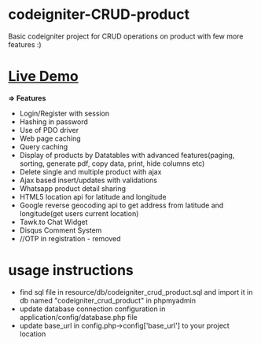 # codeigniter-CRUD-product
Basic codeigniter project for CRUD operations on product with few more features :)  
# [Live Demo](https://happysolutions.000webhostapp.com)  
**=> Features**
* Login/Register with session  
* Hashing in password  
* Use of PDO driver  
* Web page caching  
* Query caching  
* Display of products by Datatables with advanced features(paging, sorting, generate pdf, copy data, print, hide columns etc)  
* Delete single and multiple product with ajax
* Ajax based insert/updates with validations  
* Whatsapp product detail sharing
* HTML5 location api for latitude and longitude  
* Google reverse geocoding api to get address from latitude and longitude(get users current location)  
* Tawk.to Chat Widget  
* Disqus Comment System  
* //OTP in registration - removed  

# usage instructions
* find sql file in resource/db/codeigniter_crud_product.sql and import it in db named "codeigniter_crud_product" in phpmyadmin  
* update database connection configuration in application/config/database.php file  
* update base_url in config.php->config['base_url'] to your project location  
